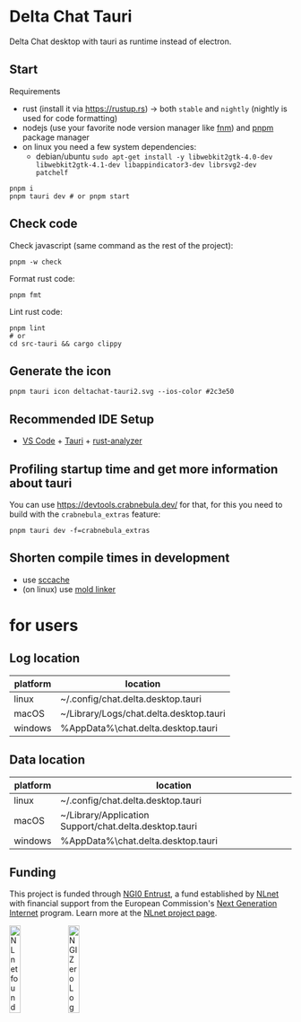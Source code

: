 # Delta Chat Tauri

Delta Chat desktop with tauri as runtime instead of electron.

## Start

Requirements

- rust (install it via https://rustup.rs) -> both `stable` and `nightly` (nightly is used for code formatting)
- nodejs (use your favorite node version manager like [fnm](https://github.com/Schniz/fnm)) and [pnpm](https://pnpm.io) package manager
- on linux you need a few system dependencies:
  - debian/ubuntu `sudo apt-get install -y libwebkit2gtk-4.0-dev libwebkit2gtk-4.1-dev libappindicator3-dev librsvg2-dev patchelf`

```
pnpm i
pnpm tauri dev # or pnpm start
```

## Check code

Check javascript (same command as the rest of the project):

```
pnpm -w check
```

Format rust code:

```
pnpm fmt
```

Lint rust code:

```
pnpm lint
# or
cd src-tauri && cargo clippy
```

## Generate the icon

```
pnpm tauri icon deltachat-tauri2.svg --ios-color #2c3e50
```

## Recommended IDE Setup

- [VS Code](https://code.visualstudio.com/) + [Tauri](https://marketplace.visualstudio.com/items?itemName=tauri-apps.tauri-vscode) + [rust-analyzer](https://marketplace.visualstudio.com/items?itemName=rust-lang.rust-analyzer)

## Profiling startup time and get more information about tauri

You can use https://devtools.crabnebula.dev/ for that, for this you need to build with the `crabnebula_extras` feature:

```
pnpm tauri dev -f=crabnebula_extras
```

## Shorten compile times in development

- use [sccache](https://github.com/mozilla/sccache)
- (on linux) use [mold linker](https://github.com/rui314/mold)

# for users

## Log location

| platform | location                                |
| -------- | --------------------------------------- |
| linux    | ~/.config/chat.delta.desktop.tauri      |
| macOS    | ~/Library/Logs/chat.delta.desktop.tauri |
| windows  | %AppData%\chat.delta.desktop.tauri      |

## Data location

| platform | location                                               |
| -------- | ------------------------------------------------------ |
| linux    | ~/.config/chat.delta.desktop.tauri                     |
| macOS    | ~/Library/Application Support/chat.delta.desktop.tauri |
| windows  | %AppData%\chat.delta.desktop.tauri                     |

## Funding

This project is funded through [NGI0 Entrust](https://nlnet.nl/entrust), a fund established by [NLnet](https://nlnet.nl) with financial support from the European Commission's [Next Generation Internet](https://ngi.eu) program. Learn more at the [NLnet project page](https://nlnet.nl/project/DeltaTauri).

[<img src="https://nlnet.nl/logo/banner.png" alt="NLnet foundation logo" width="20%" />](https://nlnet.nl)
[<img src="https://nlnet.nl/image/logos/NGI0_tag.svg" alt="NGI Zero Logo" width="20%" />](https://nlnet.nl/entrust)
